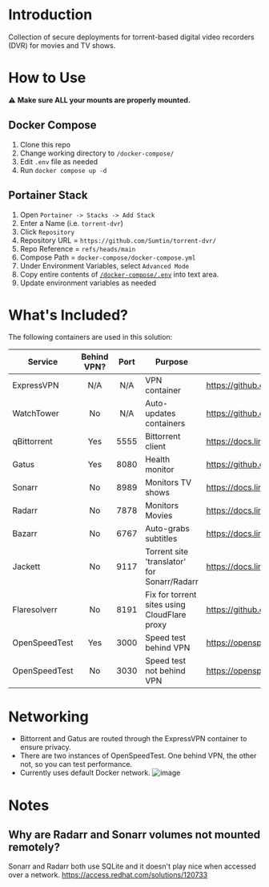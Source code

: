 # Introduction
Collection of secure deployments for torrent-based digital video recorders (DVR) for movies and TV shows.

# How to Use

:warning: **Make sure ALL your mounts are properly mounted.**

## Docker Compose

1. Clone this repo
1. Change working directory to `/docker-compose/`
1. Edit `.env` file as needed
1. Run `docker compose up -d`

## Portainer Stack

1. Open `Portainer -> Stacks -> Add Stack`
2. Enter a Name (i.e. `torrent-dvr`)
3. Click `Repository`
4. Repository URL = `https://github.com/Sumtin/torrent-dvr/`
5. Repo Reference = `refs/heads/main`
6. Compose Path = `docker-compose/docker-compose.yml`
7. Under Environment Variables, select `Advanced Mode`
8. Copy entire contents of [`/docker-compose/.env`](https://github.com/Sumtin/torrent-dvr/blob/main/docker-compose/.env) into text area.
9. Update environment variables as needed

# What's Included?

The following containers are used in this solution:

| Service | Behind VPN? | Port | Purpose | Official Docs |
|---|:---:|:---:|---|---|
| ExpressVPN | N/A | N/A | VPN container |https://github.com/polkaned/dockerfiles/tree/master/expressvpn |
|WatchTower|No|N/A|Auto-updates containers|https://github.com/containrrr/watchtower| 
|qBittorrent|Yes|5555|Bittorrent client|https://docs.linuxserver.io/images/docker-qbittorrent|
|Gatus|Yes|8080|Health monitor|https://github.com/TwiN/gatus|
|Sonarr|No|8989|Monitors TV shows|https://docs.linuxserver.io/images/docker-sonarr|
|Radarr|No|7878|Monitors Movies|https://docs.linuxserver.io/images/docker-radarr|
|Bazarr|No|6767|Auto-grabs subtitles|https://docs.linuxserver.io/images/docker-bazarr|
|Jackett|No|9117|Torrent site 'translator' for Sonarr/Radarr |https://docs.linuxserver.io/images/docker-jackett|
|Flaresolverr|No|8191|Fix for torrent sites using CloudFlare proxy|https://github.com/FlareSolverr/FlareSolverr|
|OpenSpeedTest|Yes|3000|Speed test behind VPN|https://openspeedtest.com/|
|OpenSpeedTest|No|3030|Speed test not behind VPN|https://openspeedtest.com/|

# Networking

- Bittorrent and Gatus are routed through the ExpressVPN container to ensure privacy.  
- There are two instances of OpenSpeedTest.  One behind VPN, the other not, so you can test performance.
- Currently uses default Docker network.
![image](https://github.com/Sumtin/torrent-dvr/assets/6676557/06efc94e-dedb-4ca3-90b4-585fa202c308)


# Notes
## Why are Radarr and Sonarr volumes not mounted remotely?
Sonarr and Radarr both use SQLite and it doesn't play nice when accessed over a network. 
https://access.redhat.com/solutions/120733
